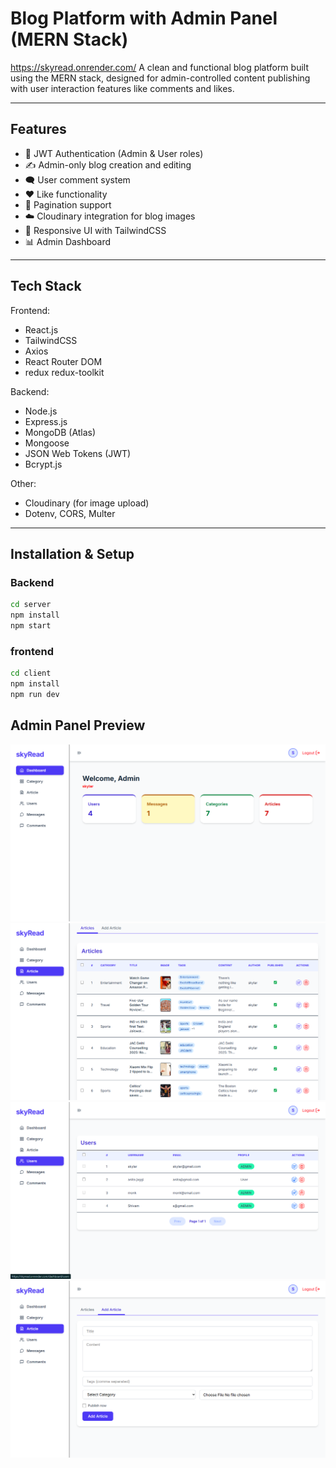 # Blog Platform with Admin Panel (MERN Stack)
https://skyread.onrender.com/
A clean and functional blog platform built using the MERN stack, designed for admin-controlled content publishing with user interaction features like comments and likes.

---

## Features

- 🔐 JWT Authentication (Admin & User roles)
- ✍️ Admin-only blog creation and editing
- 🗨️ User comment system
- ❤️ Like functionality
- 📄 Pagination support
- ☁️ Cloudinary integration for blog images
- 📱 Responsive UI with TailwindCSS
- 📊 Admin Dashboard

---

## Tech Stack

Frontend:
- React.js
- TailwindCSS
- Axios
- React Router DOM
- redux redux-toolkit

Backend:
- Node.js
- Express.js
- MongoDB (Atlas)
- Mongoose
- JSON Web Tokens (JWT)
- Bcrypt.js

Other:
- Cloudinary (for image upload)
- Dotenv, CORS, Multer

---

## Installation & Setup

### Backend
```bash
cd server
npm install
npm start

```
### frontend
```bash
cd client
npm install
npm run dev

```
## Admin Panel Preview

![Admin Panel](assets/img1.png)
![Admin Panel](assets/img2.png)
![Admin Panel](assets/img3.png)
![Admin Panel](assets/img4.png)
